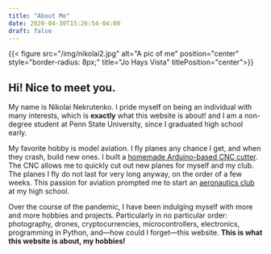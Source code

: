 ```yaml
---
title: "About Me"
date: 2020-04-30T15:26:54-04:00
draft: false
---
```

{{< figure src="/img/nikolai2.jpg" alt="A pic of me" position="center" style="border-radius: 8px;" title="Jo Hays Vista" titlePosition="center">}}

## Hi! Nice to meet you.

My name is Nikolai Nekrutenko. I pride myself on being an individual with many interests, which is **exactly** what this website is about! and I am a non-degree student at Penn State University, since I graduated high school early.

My favorite hobby is model aviation. I fly planes any chance I get, and when they crash, build new ones. I built a [homemade Arduino-based CNC cutter](https://nikolaiteslovich.github.io/shmac/posts/2020/01/flite-test-tiny-trainer-kits/). The CNC allows me to quickly cut out new planes for myself and my club. The planes I fly do not last for very long anyway, on the order of a few weeks. This passion for aviation prompted me to start an [aeronautics club](https://nikolaiteslovich.github.io/shmac/) at my high school.

Over the course of the pandemic, I have been indulging myself with more and more hobbies and projects. Particularly in no particular order: photography, drones, cryptocurrencies, microcontrollers, electronics, programming in Python, and—how could I forget—this website. **This is what this website is about, my hobbies!**
